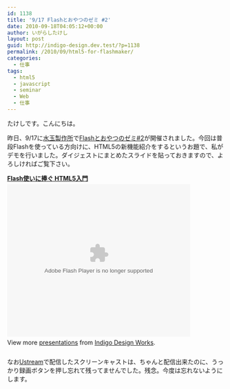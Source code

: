 ```yaml
---
id: 1138
title: '9/17 Flashとおやつのゼミ #2'
date: 2010-09-18T04:05:12+00:00
author: いがらしたけし
layout: post
guid: http://indigo-design.dev.test/?p=1138
permalink: /2010/09/html5-for-flashmaker/
categories:
  - 仕事
tags:
  - html5
  - javascript
  - seminar
  - Web
  - 仕事
---
```

たけしです。こんにちは。

昨日、9/17に<a href="http://www.mztm.jp/">水玉製作所</a>で<a href="http://oyatsu.mztm.jp/2010/09/14/917flash/">Flashとおやつのゼミ#2</a>が開催されました。今回は普段Flashを使っている方向けに、HTML5の新機能紹介をするというお題で、私がデモを行いました。ダイジェストにまとめたスライドを貼っておきますので、よろしければご覧下さい。

<div style="width:425px" id="__ss_5224719"><strong style="display:block;margin:12px 0 4px"><a href="http://www.slideshare.net/takeshi81/100917-flash-oyatsuhtml5" title="Flash使いに捧ぐ HTML5入門">Flash使いに捧ぐ HTML5入門</a></strong><object id="__sse5224719" width="425" height="355"><param name="movie" value="http://static.slidesharecdn.com/swf/ssplayer2.swf?doc=100917flashoyatsuhtml5-100917115103-phpapp02&stripped_title=100917-flash-oyatsuhtml5&userName=takeshi81" /><param name="allowFullScreen" value="true"/><param name="allowScriptAccess" value="always"/><embed name="__sse5224719" src="http://static.slidesharecdn.com/swf/ssplayer2.swf?doc=100917flashoyatsuhtml5-100917115103-phpapp02&stripped_title=100917-flash-oyatsuhtml5&userName=takeshi81" type="application/x-shockwave-flash" allowscriptaccess="always" allowfullscreen="true" width="425" height="355"></embed></object><div style="padding:5px 0 12px">View more <a href="http://www.slideshare.net/">presentations</a> from <a href="http://www.slideshare.net/takeshi81">Indigo Design Works</a>.</div></div>

なお<a href="http://www.ustream.tv/channel/flash-oyatsu">Ustream</a>で配信したスクリーンキャストは、ちゃんと配信出来たのに、うっかり録画ボタンを押し忘れて残ってませんでした。残念。今度は忘れないようにします。
